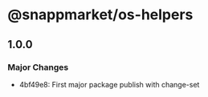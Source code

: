 # @snappmarket/os-helpers

## 1.0.0
### Major Changes

- 4bf49e8: First major package publish with change-set
